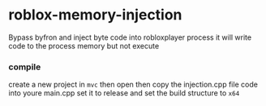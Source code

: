 # roblox-memory-injection
Bypass byfron and inject byte code into robloxplayer process it will write code to the process memory but not execute 


### compile
create a new project in ``mvc`` then open then copy the injection.cpp file code into youre main.cpp set it to release and set the build structure to ``x64``

